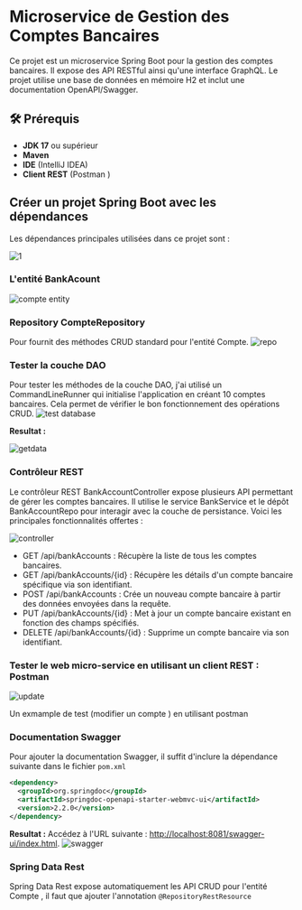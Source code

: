 # Microservice de Gestion des Comptes Bancaires

Ce projet est un microservice Spring Boot pour la gestion des comptes bancaires. Il expose des API RESTful ainsi qu'une interface GraphQL. Le projet utilise une base de données en mémoire H2 et inclut une documentation OpenAPI/Swagger.

## 🛠️ Prérequis

- **JDK 17** ou supérieur
- **Maven**
- **IDE** (IntelliJ IDEA)
- **Client REST** (Postman )

## Créer un projet Spring Boot avec les dépendances 

Les dépendances principales utilisées dans ce projet sont :

![1](https://github.com/user-attachments/assets/4347b3e6-0ae1-4bbc-825d-d5a813edfa8e)

### L'entité  BankAcount

![compte entity](https://github.com/user-attachments/assets/70afd801-9357-4ec1-a478-ee60b29f6cbe)

### Repository  CompteRepository
Pour fournit des méthodes CRUD standard pour l'entité Compte.
![repo](https://github.com/user-attachments/assets/84d1c3af-d40c-4bb6-9591-f64decfa2fa1)


### Tester la couche DAO
Pour tester les méthodes de la couche DAO, j'ai utilisé un CommandLineRunner qui initialise l'application en créant 10 comptes bancaires. Cela permet de vérifier le bon fonctionnement des opérations CRUD.
![test database](https://github.com/user-attachments/assets/f69497c5-acc7-4283-b6e1-ebe559606e11)

**Resultat :** 

![getdata](https://github.com/user-attachments/assets/b0dcc5ce-f932-4ffc-957d-eeebafbe0be4)

### Contrôleur REST 

Le contrôleur REST BankAccountController expose plusieurs API permettant de gérer les comptes bancaires. Il utilise le service BankService et le dépôt BankAccountRepo pour interagir avec la couche de persistance. Voici les principales fonctionnalités offertes :

![controller](https://github.com/user-attachments/assets/bdc336b5-b2ea-4e4f-9668-5b5b3f7cafd0)

- GET /api/bankAccounts : Récupère la liste de tous les comptes bancaires.
- GET /api/bankAccounts/{id} : Récupère les détails d'un compte bancaire spécifique via son identifiant.
- POST /api/bankAccounts : Crée un nouveau compte bancaire à partir des données envoyées dans la requête.
- PUT /api/bankAccounts/{id} : Met à jour un compte bancaire existant en fonction des champs spécifiés.
- DELETE /api/bankAccounts/{id} : Supprime un compte bancaire via son identifiant.

### Tester le web micro-service en utilisant un client REST :  Postman

![update](https://github.com/user-attachments/assets/38ac6120-fc64-44cc-b7c0-bbf189f6aff6)

Un exmample de test (modifier un compte ) en utilisant postman 

### Documentation Swagger
Pour ajouter la documentation Swagger, il suffit d'inclure la dépendance suivante dans le fichier ```pom.xml```
```xml
<dependency>
  <groupId>org.springdoc</groupId>
  <artifactId>springdoc-openapi-starter-webmvc-ui</artifactId>
  <version>2.2.0</version>
</dependency>
```

**Resultat :**
Accédez à l'URL suivante : [http://localhost:8081/swagger-ui/index.html](http://localhost:8081/swagger-ui/index.html).
![swagger](https://github.com/user-attachments/assets/2e390752-66f7-4392-a2ab-811d3566f5b7)


### Spring Data Rest
Spring Data Rest expose automatiquement les API CRUD pour l'entité Compte , il faut que ajouter l'annotation ```@RepositoryRestResource```
